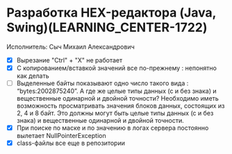 # Разработка HEX-редактора (Java, Swing)(LEARNING_CENTER-1722)

Исполнитель: Сыч Михаил Александрович

- [x] Вырезание "Ctrl" + "X" не работает
- [x] С копированием/вставкой значений все по-прежнему : непонятно как делать
- [ ] Выделенные байты показывают одно число такого вида : “bytes:2002875240”. А где же целые типы данных (с и без знака) и вещественные одинарной и двойной точности?
    Необходимо иметь возможность просматривать значения блоков данных, состоящих из 2, 4 и 8 байт. Это должны могут быть целые типы данных (с и без знака) и вещественные одинарной и двойной точности.
- [x] При поиске по маске и по значению в логах сервера постоянно вылетает NullPointerException
- [x] class-файлы все еще в репозитории